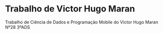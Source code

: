 # Trabalho de Victor Hugo Maran

Trabalho de Ciência de Dados e Programação Mobile do Victor Hugo Maran Nº28  3ºADS

